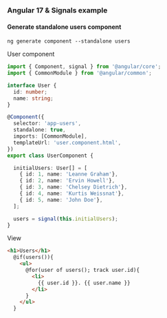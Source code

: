 ### Angular 17 & Signals example

#### Generate standalone users component
```console
ng generate component --standalone users
```
User component
```typescript
import { Component, signal } from '@angular/core';
import { CommonModule } from '@angular/common';

interface User {
  id: number;
  name: string;
}

@Component({
  selector: 'app-users',
  standalone: true,
  imports: [CommonModule],
  templateUrl: 'user.component.html',
})
export class UserComponent {

  initialUsers: User[] = [
    { id: 1, name: 'Leanne Graham'},
    { id: 2, name: 'Ervin Howell'},
    { id: 3, name: 'Chelsey Dietrich'},
    { id: 4, name: 'Kurtis Weissnat'},
    { id: 5, name: 'John Doe'},
  ];

  users = signal(this.initialUsers); 
}

```
View
```html
<h1>Users</h1>
  @if(users()){
    <ul>
      @for(user of users(); track user.id){
        <li>
          {{ user.id }}. {{ user.name }}
        </li>
      }
    </ul>
  }
```

